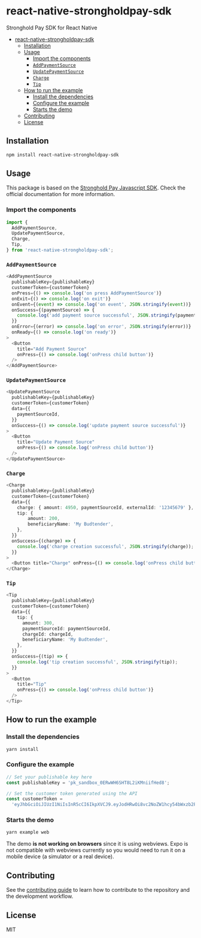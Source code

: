 # react-native-strongholdpay-sdk

Stronghold Pay SDK for React Native

- [react-native-strongholdpay-sdk](#react-native-strongholdpay-sdk)
  - [Installation](#installation)
  - [Usage](#usage)
    - [Import the components](#import-the-components)
    - [`AddPaymentSource`](#addpaymentsource)
    - [`UpdatePaymentSource`](#updatepaymentsource)
    - [`Charge`](#charge)
    - [`Tip`](#tip)
  - [How to run the example](#how-to-run-the-example)
    - [Install the dependencies](#install-the-dependencies)
    - [Configure the example](#configure-the-example)
    - [Starts the demo](#starts-the-demo)
  - [Contributing](#contributing)
  - [License](#license)

## Installation

```sh
npm install react-native-strongholdpay-sdk
```

## Usage

This package is based on the [Stronghold Pay Javascript SDK](https://docs.strongholdpay.com/stronghold-pay-js). Check the official documentation for more information.

### Import the components

```typescript
import {
  AddPaymentSource,
  UpdatePaymentSource,
  Charge,
  Tip,
} from 'react-native-strongholdpay-sdk';
```

### `AddPaymentSource`

```typescript
<AddPaymentSource
  publishableKey={publishableKey}
  customerToken={customerToken}
  onPress={() => console.log('on press AddPaymentSource')}
  onExit={() => console.log('on exit')}
  onEvent={(event) => console.log('on event', JSON.stringify(event))}
  onSuccess={(paymentSource) => {
    console.log('add payment source successful', JSON.stringify(paymentSource));
  }}
  onError={(error) => console.log('on error', JSON.stringify(error))}
  onReady={() => console.log('on ready')}
>
  <Button
    title="Add Payment Source"
    onPress={() => console.log('onPress child button')}
  />
</AddPaymentSource>
```

### `UpdatePaymentSource`

```typescript
<UpdatePaymentSource
  publishableKey={publishableKey}
  customerToken={customerToken}
  data={{
    paymentSourceId,
  }}
  onSuccess={() => console.log('update payment source successful')}
>
  <Button
    title="Update Payment Source"
    onPress={() => console.log('onPress child button')}
  />
</UpdatePaymentSource>
```

### `Charge`

```typescript
<Charge
  publishableKey={publishableKey}
  customerToken={customerToken}
  data={{
    charge: { amount: 4950, paymentSourceId, externalId: '12345679' },
    tip: {
        amount: 200,
        beneficiaryName: 'My Budtender',
    },
  }}
  onSuccess={(charge) => {
    console.log('charge creation successful', JSON.stringify(charge));
  }}
>
  <Button title="Charge" onPress={() => console.log('onPress child button')} />
</Charge>
```

### `Tip`

```typescript
<Tip
  publishableKey={publishableKey}
  customerToken={customerToken}
  data={{
    tip: {
      amount: 300,
      paymentSourceId: paymentSourceId,
      chargeId: chargeId,
      beneficiaryName: 'My Budtender',
    },
  }}
  onSuccess={(tip) => {
    console.log('tip creation successful', JSON.stringify(tip));
  }}
>
  <Button
    title="Tip"
    onPress={() => console.log('onPress child button')}
  />
</Tip>
```

## How to run the example

### Install the dependencies

```sh
yarn install
```

### Configure the example

```typescript
// Set your publishable key here
const publishableKey = 'pk_sandbox_0ERwWH6SHT8L2iKMniifHed8';

// Set the customer token generated using the API
const customerToken =
  'eyJhbGciOiJIUzI1NiIsInR5cCI6IkpXVCJ9.eyJodHRwOi8vc2NoZW1hcy54bWxzb2FwLm9yZy93cy8yMDA1LzA1L2lkZW50aXR5L2NsYWltcy9zaWQiOiJjdXN0b21lcl9IcHdBbG9FbnAxUTYwb0Y4cTNnT0pMeFYiLCJuYmYiOjE2MTM1Njk4NDIsImV4cCI6MTYxMzYxMzA0MiwiaWF0IjoxNjEzNTY5ODQyfQ.GKTFqF5egEc2Z2Gasf-xvXeXU_gFhTf7MCdK6Zql5ZE';
```

### Starts the demo

```sh
yarn example web
```

The demo **is not working on browsers** since it is using webviews. Expo is not compatible with webviews currently so you would need to run it on a mobile device (a simulator or a real device).

## Contributing

See the [contributing guide](CONTRIBUTING.md) to learn how to contribute to the repository and the development workflow.

## License

MIT

